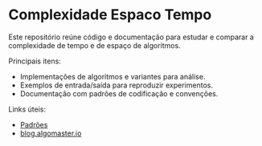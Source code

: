 # Complexidade Espaco Tempo

Este repositório reúne código e documentação para estudar e comparar a complexidade de tempo e de espaço de algoritmos. 

Principais itens:
- Implementações de algoritmos e variantes para análise.
- Exemplos de entrada/saída para reproduzir experimentos.
- Documentação com padrões de codificação e convenções.

Links úteis:
- [Padrões](docs/padroes.md)
- [blog.algomaster.io](https://blog.algomaster.io/p/15-leetcode-patterns)